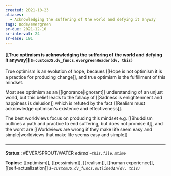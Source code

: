 ```yaml
---
created: 2021-10-23
aliases:
  - Acknowledging the suffering of the world and defying it anyway
tags: node/evergreen
sr-due: 2021-12-10
sr-interval: 24
sr-ease: 191
---
```


#### [[True optimism is acknowledging the suffering of the world and defying it anyway]] `$=customJS.dv_funcs.evergreenHeader(dv, this)`

True optimism is an evolution of hope, becaues [[Hope is not optimism it is a practice for producing change]], and true optimism is the fulfillment of this mindset.

Most see optimism as an [[ignorance|ignorant]] understanding of an unjust world, but this belief leads to the fallacy of [[Sadness is enlightenment and happiness is delusion]] which is refuted by the fact [[Realism must acknowledge optimism's existence and effectiveness]]. 

The best worldviews focus on producing this mindset e.g. [[Bhuddism outlines a path and practice to end suffering, but does not promise it]], and the worst are [[Worldviews are wrong if they make life seem easy and simple|worldviews that make life seems easy and simple]]

### <hr class="footnote"/>

**Status**:: #EVER/SPROUT/WATER 
*edited `=this.file.mtime`*

**Topics**:: [[optimism]], [[pessimism]], [[realism]], [[human experience]], [[self-actualization]]
*`$=customJS.dv_funcs.outlinedIn(dv, this)`*
